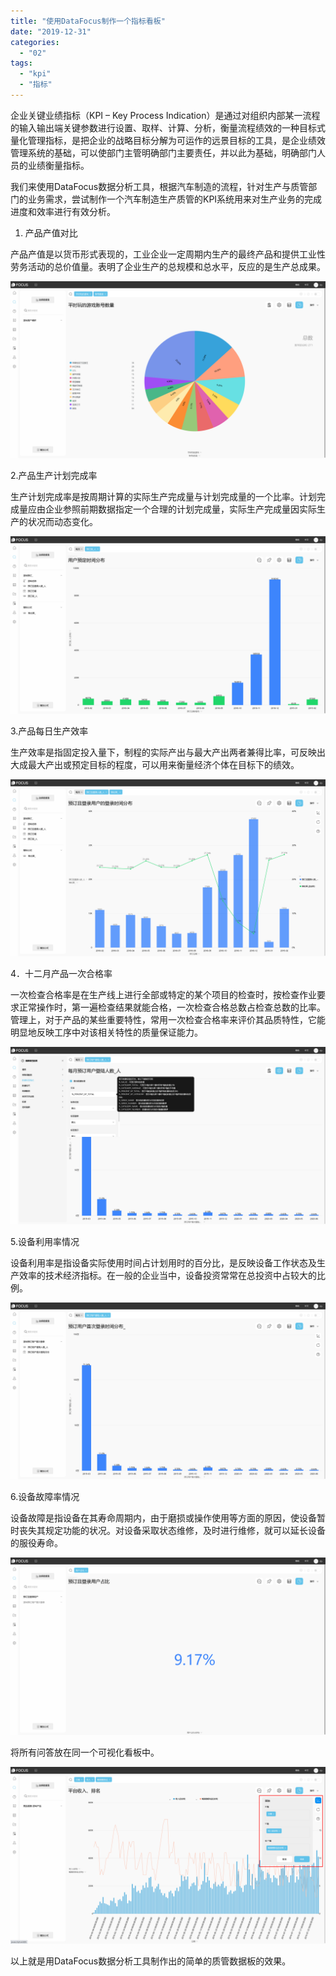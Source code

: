 ```yaml
---
title: "使用DataFocus制作一个指标看板"
date: "2019-12-31"
categories: 
  - "02"
tags: 
  - "kpi"
  - "指标"
---
```


企业关键业绩指标（KPI – Key Process Indication）是通过对组织内部某一流程的输入输出端关键参数进行设置、取样、计算、分析，衡量流程绩效的一种目标式量化管理指标，是把企业的战略目标分解为可运作的远景目标的工具，是企业绩效管理系统的基础，可以使部门主管明确部门主要责任，并以此为基础，明确部门人员的业绩衡量指标。

我们来使用DataFocus数据分析工具，根据汽车制造的流程，针对生产与质管部门的业务需求，尝试制作一个汽车制造生产质管的KPI系统用来对生产业务的完成进度和效率进行有效分析。

1. 产品产值对比

产品产值是以货币形式表现的，工业企业一定周期内生产的最终产品和提供工业性劳务活动的总价值量。表明了企业生产的总规模和总水平，反应的是生产总成果。

![](images/word-image-127.png)

2.产品生产计划完成率

生产计划完成率是按周期计算的实际生产完成量与计划完成量的一个比率。计划完成量应由企业参照前期数据指定一个合理的计划完成量，实际生产完成量因实际生产的状况而动态变化。

![](images/word-image-128.png)

3.产品每日生产效率

生产效率是指固定投入量下，制程的实际产出与最大产出两者兼得比率，可反映出大成最大产出或预定目标的程度，可以用来衡量经济个体在目标下的绩效。

![](images/word-image-129.png)

4．十二月产品一次合格率

一次检查合格率是在生产线上进行全部或特定的某个项目的检查时，按检查作业要求正常操作时，第一遍检查结果就能合格，一次检查合格总数占检查总数的比率。管理上，对于产品的某些重要特性，常用一次检查合格率来评价其品质特性，它能明显地反映工序中对该相关特性的质量保证能力。

![](images/word-image-130.png)

5.设备利用率情况

设备利用率是指设备实际使用时间占计划用时的百分比，是反映设备工作状态及生产效率的技术经济指标。在一般的企业当中，设备投资常常在总投资中占较大的比例。

![](images/word-image-131.png)

6.设备故障率情况

设备故障是指设备在其寿命周期内，由于磨损或操作使用等方面的原因，使设备暂时丧失其规定功能的状况。对设备采取状态维修，及时进行维修，就可以延长设备的服役寿命。

![](images/word-image-132.png)

将所有问答放在同一个可视化看板中。

![](images/word-image-133.png)

以上就是用DataFocus数据分析工具制作出的简单的质管数据板的效果。
